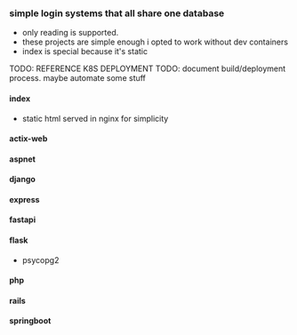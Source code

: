 ### simple login systems that all share one database
- only reading is supported.
- these projects are simple enough i opted to work without dev containers
- index is special because it's static

TODO: REFERENCE K8S DEPLOYMENT
TODO: document build/deployment process. maybe automate some stuff

#### index
- static html served in nginx for simplicity

#### actix-web

#### aspnet

#### django

#### express

#### fastapi

#### flask
- psycopg2

#### php

#### rails

#### springboot
